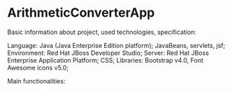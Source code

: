 # ArithmeticConverterApp

Basic information about project, used technologies, specification:

Language: Java (Java Enterprise Edition platform); JavaBeans, servlets, jsf;
Environment: Red Hat JBoss Developer Studio;
Server: Red Hat JBoss Enterprise Application Platform;
CSS;
Libraries: Bootstrap v4.0, Font Awesome icons v5.0;

Main functionalities:
